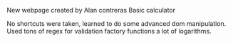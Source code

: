 New webpage created by Alan contreras
Basic calculator

No shortcuts were taken, learned to do some advanced dom manipulation.
Used tons of regex for validation
factory functions
a lot of logarithms.